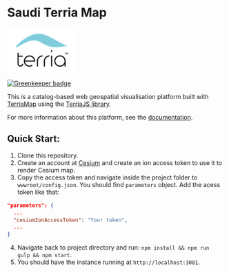 Saudi Terria Map
==========

![Terria logo](terria-logo.png "Terria logo")

[![Greenkeeper badge](https://badges.greenkeeper.io/TerriaJS/TerriaMap.svg)](https://greenkeeper.io/)

This is a catalog-based web geospatial visualisation platform built with [TerriaMap][1] using the [TerriaJS library][2]. 

For more information about this platform, see the [documentation][3].

## Quick Start:
1. Clone this repository.
2. Create an account at [Cesium][4] and create an ion access token to use it to render Cesium map.
3. Copy the access token and navigate inside the project folder to `wwwroot/config.json`. You should find `parameters` object. Add the acess token like that:
```Json
"parameters": {
  ...
  "cesiumIonAccessToken": "Your token",
  ...
}
```
4. Navigate back to project directory and run: ```npm install && npm run gulp && npm start```.
5. You should have the instance running at `http://localhost:3001`.

[1]: https://github.com/TerriaJS/TerriaMap
[2]: https://github.com/TerriaJS/TerriaJS
[3]: https://docs.terria.io/guide/
[4]: https://cesium.com/
